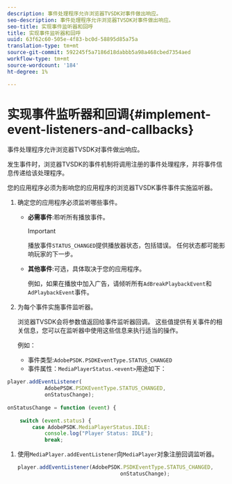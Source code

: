 ```yaml
---
description: 事件处理程序允许浏览器TVSDK对事件做出响应。
seo-description: 事件处理程序允许浏览器TVSDK对事件做出响应。
seo-title: 实现事件监听器和回呼
title: 实现事件监听器和回呼
uuid: 63f62c60-505e-4f83-bc0d-58895d85a75a
translation-type: tm+mt
source-git-commit: 592245f5a7186d18dabbb5a98a468cbed7354aed
workflow-type: tm+mt
source-wordcount: '184'
ht-degree: 1%

---
```



# 实现事件监听器和回调{#implement-event-listeners-and-callbacks}

事件处理程序允许浏览器TVSDK对事件做出响应。

发生事件时，浏览器TVSDK的事件机制将调用注册的事件处理程序，并将事件信息传递给该处理程序。

您的应用程序必须为影响您的应用程序的浏览器TVSDK事件事件实施监听器。

1. 确定您的应用程序必须监听哪些事件。

   * **必需事件**:聆听所有播放事件。

      >[!IMPORTANT]
      >
      >播放事件`STATUS_CHANGED`提供播放器状态，包括错误。 任何状态都可能影响玩家的下一步。

   * **其他事件**:可选，具体取决于您的应用程序。

      例如，如果在播放中加入广告，请倾听所有`AdBreakPlaybackEvent`和`AdPlaybackEvent`事件。

1. 为每个事件实施事件监听器。

   浏览器TVSDK会将参数值返回给事件监听器回调。 这些值提供有关事件的相关信息，您可以在监听器中使用这些信息来执行适当的操作。

   例如：

   * 事件类型:`AdobePSDK.PSDKEventType.STATUS_CHANGED`
   * 事件属性：`MediaPlayerStatus.<event>`用途如下：

```js
player.addEventListener( 
            AdobePSDK.PSDKEventType.STATUS_CHANGED,  
            onStatusChange); 
 
onStatusChange = function (event) { 
 
    switch (event.status) { 
        case AdobePSDK.MediaPlayerStatus.IDLE: 
            console.log("Player Status: IDLE"); 
            break;
```

1. 使用`MediaPlayer.addEventListener`向`MediaPlayer`对象注册回调监听器。

   ```js
   player.addEventListener(AdobePSDK.PSDKEventType.STATUS_CHANGED,  
                                    onStatusChange);
   ```
